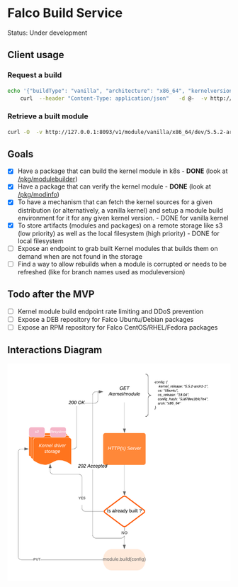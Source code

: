 # Falco Build Service

Status: Under development

## Client usage

### Request a  build

```bash
echo '{"buildType": "vanilla", "architecture": "x86_64", "kernelversion": "5.5.2", "kernelConfigData": "'"$(zcat /proc/config.gz|base64)"'"}' | 
    curl  --header "Content-Type: application/json"   -d @-  -v http://127.0.0.1:8093/v1/module
```

### Retrieve a built module


```bash
curl -O  -v http://127.0.0.1:8093/v1/module/vanilla/x86_64/dev/5.5.2-arch1-1/51878ec3bfc7e45a02d8161557116486d058cd3160d6aa8ad7bc683ab4cf3000/falco.ko
```

## Goals
- [x] Have a package that can build the kernel module in k8s - **DONE** (look at [/pkg/modulebuilder](/pkg/modulebuilder))
- [x] Have a package that can verify the kernel module - **DONE** (look at [/pkg/modinfo](/pkg/modinfo))
- [x] To have a mechanism that can fetch the kernel sources for a given distribution (or alternatively, a vanilla kernel) and setup a module build environment for it for any given kernel version. - DONE for vanilla kernel
- [x] To store artifacts (modules and packages) on a remote storage like s3 (low priority) as well as the local filesystem (high priority) - DONE for local filesystem
- [ ] Expose an endpoint to grab built Kernel modules that builds them on demand when are not found in the storage
- [ ] Find a way to allow rebuilds when a module is corrupted or needs to be refreshed (like for branch names used as moduleversion)

## Todo after the MVP

- [ ] Kernel module build endpoint rate limiting and DDoS prevention
- [ ] Expose a DEB repository for Falco Ubuntu/Debian packages
- [ ] Expose an RPM repository for Falco CentOS/RHEL/Fedora packages

## Interactions Diagram

![Interaction Diagram](docs/img/interactions.png)
